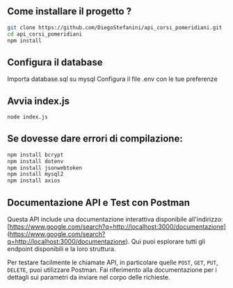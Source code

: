 ## Come installare il progetto ? 

```bash
git clone https://github.com/DiegoStefanini/api_corsi_pomeridiani.git
cd api_corsi_pomeridiani
npm install 
```

## Configura il database

Importa database.sql su mysql 
Configura il file .env con le tue preferenze

## Avvia index.js

```bash
node index.js 
```


## Se dovesse dare errori di compilazione:

```bash
npm install bcrypt
npm install dotenv
npm install jsonwebtoken
npm install mysql2
npm install axios 
```

## Documentazione API e Test con Postman

Questa API include una documentazione interattiva disponibile all'indirizzo:
[https://www.google.com/search?q=http://localhost:3000/documentazione]
(https://www.google.com/search?q=http://localhost:3000/documentazione). Qui puoi esplorare tutti gli endpoint disponibili e la loro struttura.

Per testare facilmente le chiamate API, in particolare quelle `POST`, `GET`, `PUT`, `DELETE`, puoi utilizzare Postman. Fai riferimento alla documentazione per i dettagli sui parametri da inviare nel corpo delle richieste.